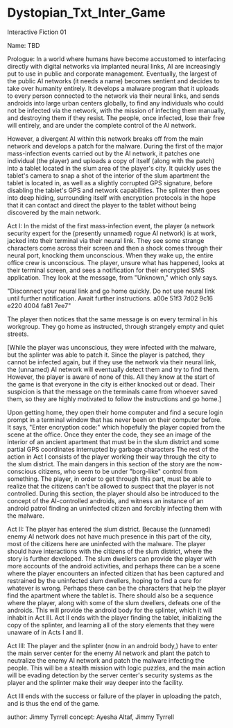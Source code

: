 # Dystopian_Txt_Inter_Game

Interactive Fiction 01

Name: TBD

Prologue:
In a world where humans have become accustomed to interfacing directly with digital networks via implanted neural links, AI are increasingly put to use in public and corporate management. Eventually, the largest of the public AI networks (it needs a name) becomes sentient and decides to take over humanity entirely. It develops a malware program that it uploads to every person connected to the network via their neural links, and sends androids into large urban centers globally, to find any individuals who could not be infected via the network, with the mission of infecting them manually, and destroying them if they resist. The people, once infected, lose their free will entirely, and are under the complete control of the AI network.

However, a divergent AI within this network breaks off from the main network and develops a patch for the malware. During the first of the major mass-infection events carried out by the AI network, it patches one individual (the player) and uploads a copy of itself (along with the patch) into a tablet located in the slum area of the player's city. It quickly uses the tablet's camera to snap a shot of the interior of the slum apartment the tablet is located in, as well as a slightly corrupted GPS signature, before disabling the tablet's GPS and network capabilities. The splinter then goes into deep hiding, surrounding itself with encryption protocols in the hope that it can contact and direct the player to the tablet without being discovered by the main network.

Act I:
In the midst of the first mass-infection event, the player (a network security expert for the (presently unnamed) rogue AI network) is at work, jacked into their terminal via their neural link. They see some strange characters come across their screen and then a shock comes through their neural port, knocking them unconscious. When they wake up, the entire office crew is unconscious. The player, unsure what has happened, looks at their terminal screen, and sees a notification for their encrypted SMS application. They look at the message, from "Unknown," which only says. 

"Disconnect your neural link and go home quickly. Do not use neural link until further notification. Await further instructions. a00e 51f3 7d02 9c16 e220 4004 fa81 7ee7"

The player then notices that the same message is on every terminal in his workgroup. They go home as instructed, through strangely empty and quiet streets.

[While the player was unconscious, they were infected with the malware, but the splinter was able to patch it. Since the player is patched, they cannot be infected again, but if they use the network via their neural link, the (unnamed) AI network will eventually detect them and try to find them. However, the player is aware of none of this. All they know at the start of the game is that everyone in the city is either knocked out or dead. Their suspicion is that the message on the terminals came from whoever saved them, so they are highly motivated to follow the instructions and go home.]

Upon getting home, they open their home computer and find a secure login prompt in a terminal window that has never been on their computer before. It says, "Enter encryption code:" which hopefully the player copied from the scene at the office. Once they enter the code, they see an image of the interior of an ancient apartment that must be in the slum district and some partial GPS coordinates interrupted by garbage characters
The rest of the action in Act I consists of the player working their way through the city to the slum district. The main dangers in this section of the story are the now-conscious citizens, who seem to be under "borg-like" control from something. The player, in order to get through this part, must be able to realize that the citizens can't be allowed to suspect that the player is not controlled. During this section, the player should also be introduced to the concept of the AI-controlled androids, and witness an instance of an android patrol finding an uninfected citizen and forcibly infecting them with the malware.

Act II:
The player has entered the slum district. Because the (unnamed) enemy AI network does not have much presence in this part of the city, most of the citizens here are uninfected with the malware. The player should have interactions with the citizens of the slum district, where the story is further developed. The slum dwellers can provide the player with more accounts of the android activities, and perhaps there can be a scene where the player encounters an infected citizen that has been captured and restrained by the uninfected slum dwellers, hoping to find a cure for whatever is wrong. Perhaps these can be the characters that help the player find the apartment where the tablet is. There should also be a sequence where the player, along with some of the slum dwellers, defeats one of the androids. This will provide the android body for the splinter, which it will inhabit in Act III.
Act II ends with the player finding the tablet, initializing the copy of the splinter, and learning all of the story elements that they were unaware of in Acts I and II.

Act III:
The player and the splinter (now in an android body,) have to enter the main server center for the enemy AI network and plant the patch to neutralize the enemy AI network and patch the malware infecting the people. This will be a stealth mission with logic puzzles, and the main action will be evading detection by the server center's security systems as the player and the splinter make their way deeper into the facility.

Act III ends with the success or failure of the player in uploading the patch, and is thus the end of the game.

author: Jimmy Tyrrell
concept: Ayesha Altaf, Jimmy Tyrrell 

